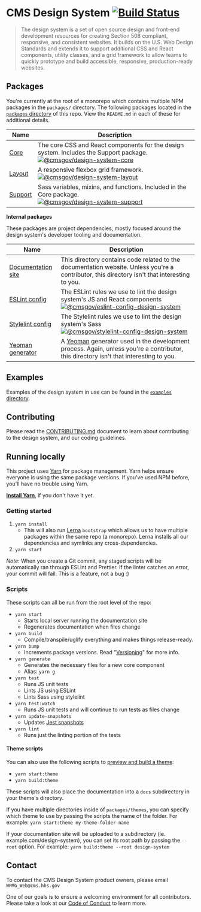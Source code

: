 # CMS Design System [![Build Status](https://travis-ci.org/CMSgov/design-system.svg?branch=master)](https://travis-ci.org/CMSgov/design-system)

> The design system is a set of open source design and front-end development resources for creating Section 508 compliant, responsive, and consistent websites. It builds on the U.S. Web Design Standards and extends it to support additional CSS and React components, utility classes, and a grid framework to allow teams to quickly prototype and build accessible, responsive, production-ready websites.

## Packages

You're currently at the root of a monorepo which contains multiple NPM packages in the `packages/` directory. The following packages located in the [`packages` directory](packages/) of this repo. View the `README.md` in each of these for additional details.

| Name | Description |
| ---- | ----------- |
| [Core](packages/core/) | The core CSS and React components for the design system. Includes the Support package. <br> [![@cmsgov/design-system-core](https://img.shields.io/npm/v/@cmsgov/design-system-core.svg?label=@cmsgov%2Fdesign-system-core)](https://www.npmjs.com/package/@cmsgov/design-system-core)
| [Layout](packages/layout/) | A responsive flexbox grid framework. <br> [![@cmsgov/design-system-layout](https://img.shields.io/npm/v/@cmsgov/design-system-layout.svg?label=@cmsgov%2Fdesign-system-layout)](https://www.npmjs.com/package/@cmsgov/design-system-layout)
| [Support](packages/support/) | Sass variables, mixins, and functions. Included in the Core package. <br> [![@cmsgov/design-system-support](https://img.shields.io/npm/v/@cmsgov/design-system-support.svg?label=@cmsgov%2Fdesign-system-support)](https://www.npmjs.com/package/@cmsgov/design-system-support) |

**Internal packages**

These packages are project dependencies, mostly focused around the design system's developer tooling and documentation.

| Name | Description |
| ---- | ----------- |
| [Documentation site](packages/docs/) | This directory contains code related to the documentation website. Unless you're a contributor, this directory isn't that interesting to you. |
| [ESLint config](packages/eslint-config-design-system/) | The ESLint rules we use to lint the design system's JS and React components <br> [![@cmsgov/eslint-config-design-system](https://img.shields.io/npm/v/@cmsgov/eslint-config-design-system.svg?label=@cmsgov%2Feslint-config-design-system)](https://www.npmjs.com/package/@cmsgov/eslint-config-design-system) |
| [Stylelint config](packages/stylelint-config-design-system/) | The Stylelint rules we use to lint the design system's Sass <br> [![@cmsgov/stylelint-config-design-system](https://img.shields.io/npm/v/@cmsgov/stylelint-config-design-system.svg?label=@cmsgov%2Fstylelint-config-design-system)](https://www.npmjs.com/package/@cmsgov/stylelint-config-design-system) |
| [Yeoman generator](packages/generator-cmsgov/) | A [Yeoman](http://yeoman.io/) generator used in the development process. Again, unless you're a contributor, this directory isn't that interesting to you. |

## Examples

Examples of the design system in use can be found in the [`examples` directory](examples/).

## Contributing

Please read the [CONTRIBUTING.md](CONTRIBUTING.md) document to learn about contributing to the design system, and our coding guidelines.

## Running locally

This project uses [Yarn](https://yarnpkg.com/) for package management. Yarn helps ensure everyone is using the same package versions. If you've used NPM before, you'll have no trouble using Yarn.

[**Install Yarn**](https://yarnpkg.com/docs/install), if you don't have it yet.

### Getting started

1. `yarn install`
   * This will also run [Lerna](https://lernajs.io/) `bootstrap` which allows us to have multiple packages within the same repo (a monorepo). Lerna installs all our dependencies and symlinks any cross-dependencies.
1. `yarn start`

_Note_: When you create a Git commit, any staged scripts will be automatically ran through ESLint and Prettier. If the linter catches an error, your commit will fail. This is a feature, not a bug :)

### Scripts

These scripts can all be run from the root level of the repo:

* `yarn start`
  * Starts local server running the documentation site
  * Regenerates documentation when files change
* `yarn build`
  * Compile/transpile/uglify everything and makes things release-ready.
* `yarn bump`
  * Increments package versions. Read "[Versioning](https://github.com/CMSgov/design-system/wiki/Versioning)" for more info.
* `yarn generate`
  * Generates the necessary files for a new core component
  * Alias: `yarn g`
* `yarn test`
  * Runs JS unit tests
  * Lints JS using ESLint
  * Lints Sass using stylelint
* `yarn test:watch`
  * Runs JS unit tests and will continue to run tests as files change
* `yarn update-snapshots`
  * Updates [Jest snapshots](http://facebook.github.io/jest/docs/en/snapshot-testing.html)
* `yarn lint`
  * Runs just the linting portion of the tests

#### Theme scripts

You can also use the following scripts to [preview and build a theme](https://github.com/CMSgov/design-system/wiki/site-packages-and-themes):

* `yarn start:theme`
* `yarn build:theme`

These scripts will also place the documentation into a `docs` subdirectory in your theme's directory.

If you have multiple directories inside of `packages/themes`, you can specify which theme to use by passing the scripts the name of the folder. For example: `yarn start:theme my-theme-folder-name`

If your documentation site will be uploaded to a subdirectory (ie. example.com/design-system), you can set its root path by passing the `--root` option. For example: `yarn build:theme --root design-system`


## Contact

To contact the CMS Design System product owners, please email `WPMG_Web@cms.hhs.gov`

One of our goals is to ensure a welcoming environment for all contributors. Please take a look at our [Code of Conduct](CODE_OF_CONDUCT.md) to learn more.
